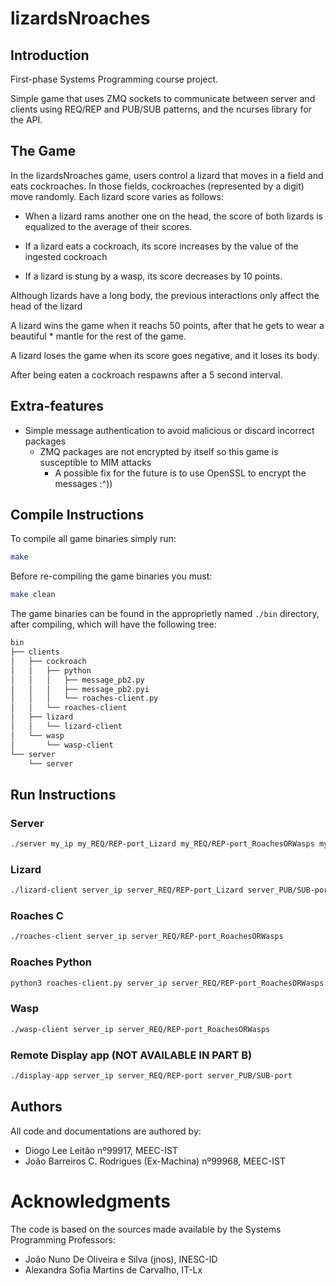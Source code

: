 # lizardsNroaches

## Introduction

First-phase Systems Programming course project.

Simple game that uses ZMQ sockets to communicate between server and clients using REQ/REP and PUB/SUB patterns, and the ncurses library for the API.

## The Game

In the lizardsNroaches game, users control a lizard that moves in a field and eats
cockroaches. In those fields, cockroaches (represented by a digit) move randomly.
Each lizard score varies as follows:

- When a lizard rams another one on the head, the score of both lizards is equalized to the
average of their scores.

- If a lizard eats a cockroach, its score increases by the value of the ingested
cockroach

- If a lizard is stung by a wasp, its score decreases by 10 points.

Although lizards have a long body, the previous interactions only affect the head of the
lizard

A lizard wins the game when it reachs 50 points, after that he gets to wear a beautiful * mantle for the rest of the game.

A lizard loses the game when its score goes negative, and it loses its body.

After being eaten a cockroach respawns after a 5 second interval.


## Extra-features

- Simple message authentication to avoid malicious or discard incorrect packages
    - ZMQ packages are not encrypted by itself so this game is susceptible to MIM attacks
        - A possible fix for the future is to use OpenSSL to encrypt the messages :^))

## Compile Instructions

To compile all game binaries simply run:

```zsh
make
```

Before re-compiling the game binaries you must:

```zsh
make clean
```

The game binaries can be found in the approprietly named `./bin` directory, after compiling, which will have the following tree:

```zsh
bin
├── clients
│   ├── cockroach
│   │   ├── python
│   │   │   ├── message_pb2.py
│   │   │   ├── message_pb2.pyi
│   │   │   └── roaches-client.py
│   │   └── roaches-client
│   ├── lizard
│   │   └── lizard-client
│   └── wasp
│       └── wasp-client
└── server
    └── server
```

## Run Instructions

### Server

```zsh
./server my_ip my_REQ/REP-port_Lizard my_REQ/REP-port_RoachesORWasps my_PUB/SUB-port
```

### Lizard

```zsh
./lizard-client server_ip server_REQ/REP-port_Lizard server_PUB/SUB-port

```

### Roaches C

```zsh
./roaches-client server_ip server_REQ/REP-port_RoachesORWasps
```
### Roaches Python

```zsh
python3 roaches-client.py server_ip server_REQ/REP-port_RoachesORWasps
```
### Wasp

```zsh
./wasp-client server_ip server_REQ/REP-port_RoachesORWasps
```

### Remote Display app (NOT AVAILABLE IN PART B)

```zsh
./display-app server_ip server_REQ/REP-port server_PUB/SUB-port
```

## Authors

All code and documentations are authored by:

- Diogo Lee Leitão nº99917, MEEC-IST
- João Barreiros C. Rodrigues (Ex-Machina) nº99968, MEEC-IST

# Acknowledgments

The code is based on the sources made available by the Systems Programming Professors:

- João Nuno De Oliveira e Silva (jnos), INESC-ID
- Alexandra Sofia Martins de Carvalho, IT-Lx
